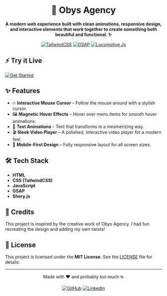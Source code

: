 <div align="center">

# 🚀 Obys Agency

<strong>A modern web experience built with clean animations, responsive design, and interactive elements that work together to create something both beautiful and functional. ✨</strong>

[![TailwindCSS](https://img.shields.io/badge/tailwindcss-0057B4.svg?style=for-the-badge&logo=tailwind-css&logoColor=white)](https://tailwindcss.com/)
[![GSAP](https://img.shields.io/badge/gsap-88CE02.svg?style=for-the-badge&logo=greensock&logoColor=white)](https://greensock.com/gsap/)
[![Locomotive Js](https://img.shields.io/badge/Locomotive_js-000000.svg?style=for-the-badge&logo=scroll&logoColor=white)](https://scroll.locomotive.ca/docs#/?id=locomotive-scroll-v5)
</div>


## ⚡ Try it Live

[![Get Started](https://img.shields.io/badge/Launch_Now-FFA63D?style=for-the-badge&logoColor=fff&labelColor=4332d1)](https://aaryaxz.github.io/Obys-Agency/)


## ✨ **Features**

- 🔥 **Interactive Mouse Cursor** – Follow the mouse around with a stylish cursor.
- 🖼️ **Magnetic Hover Effects** – Hover over menu items for smooth hover animations.
- 🔮 **Text Animations** – Text that transforms in a mesmerizing way.
- 🎬 **Sleek Video Player** – A polished, interactive video player for a modern feel.
- 📱 **Mobile-First Design** – Fully responsive layout for all screen sizes.

## 🛠️ **Tech Stack**

- **HTML**
- **CSS (TailwindCSS)**
- **JavaScript**
- **GSAP**
- **Shery.js**

## 🌟 **Credits**

This project is inspired by the creative work of Obys Agency. I had fun recreating the design and adding my own twists!

## 📝 **License**

This project is licensed under the **MIT License**. See the [LICENSE](LICENSE) file for details.

---

<div align="center">
Made with ❤️ and probably too much ☕

[![GitHub](https://img.shields.io/badge/github-%23121011.svg?style=for-the-badge&logo=github&logoColor=white)](https://github.com/aaryaxz) [![LinkedIn](https://img.shields.io/badge/linkedin-%230A66C2.svg?style=for-the-badge&logo=linkedin&logoColor=white&labelColor=0A66C2&color=0D76E3)](https://www.linkedin.com/in/aaradhya-singh-747595322/)

</div>